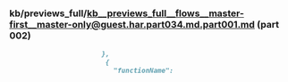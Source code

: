 ### kb/previews_full/kb__previews_full__flows__master-first__master-only@guest.har.part034.md.part001.md (part 002)

```md
                       },
                        {
                          "functionName":
```

```
